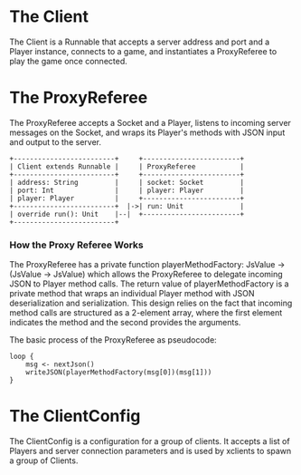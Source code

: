 # The Client

The Client is a Runnable that accepts a server address and port and a Player instance, connects to a game, and instantiates a ProxyReferee to play the game once connected.

# The ProxyReferee

The ProxyReferee accepts a Socket and a Player, listens to incoming server messages on the Socket, and wraps its Player's methods with JSON input and output to the server.

```
+-------------------------+     +------------------------+
| Client extends Runnable |     | ProxyReferee           |
+-------------------------+     +------------------------+
| address: String         |     | socket: Socket         |
| port: Int               |     | player: Player         |
| player: Player          |     +------------------------+
+-------------------------+  |->| run: Unit              |
| override run(): Unit    |--|  +------------------------+
+-------------------------+
```

### How the Proxy Referee Works

The ProxyReferee has a private function playerMethodFactory: JsValue -> (JsValue -> JsValue) which allows the ProxyReferee to delegate incoming JSON to Player method calls. The return value of playerMethodFactory is a private method that wraps an individual Player method with JSON deserialization and serialization. This design relies on the fact that incoming method calls are structured as a 2-element array, where the first element indicates the method and the second provides the arguments.

The basic process of the ProxyReferee as pseudocode:
```
loop {
    msg <- nextJson()
    writeJSON(playerMethodFactory(msg[0])(msg[1]))
}
```

# The ClientConfig

The ClientConfig is a configuration for a group of clients. It accepts a list of Players and server connection parameters and is used by xclients to spawn a group of Clients. 


